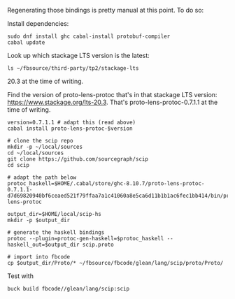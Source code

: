 Regenerating those bindings is pretty manual at this point. To do so:

Install dependencies:

```
sudo dnf install ghc cabal-install protobuf-compiler
cabal update
```

Look up which stackage LTS version is the latest:

```
ls ~/fbsource/third-party/tp2/stackage-lts
```

20.3 at the time of writing.

Find the version of proto-lens-protoc that's in that stackage LTS version:
https://www.stackage.org/lts-20.3. That's proto-lens-protoc-0.7.1.1 at the time
of writing.

```
version=0.7.1.1 # adapt this (read above)
cabal install proto-lens-protoc-$version

# clone the scip repo
mkdir -p ~/local/sources
cd ~/local/sources
git clone https://github.com/sourcegraph/scip
cd scip

# adapt the path below
protoc_haskell=$HOME/.cabal/store/ghc-8.10.7/proto-lens-protoc-0.7.1.1-d7d69820940bf6ceaed521f79ffaa7a1c41060a8e5ca6d11b1b1ac6fec1bb414/bin/proto-lens-protoc

output_dir=$HOME/local/scip-hs
mkdir -p $output_dir

# generate the haskell bindings
protoc --plugin=protoc-gen-haskell=$protoc_haskell --haskell_out=$output_dir scip.proto

# import into fbcode
cp $output_dir/Proto/* ~/fbsource/fbcode/glean/lang/scip/proto/Proto/
```

Test with

```
buck build fbcode//glean/lang/scip:scip
```
